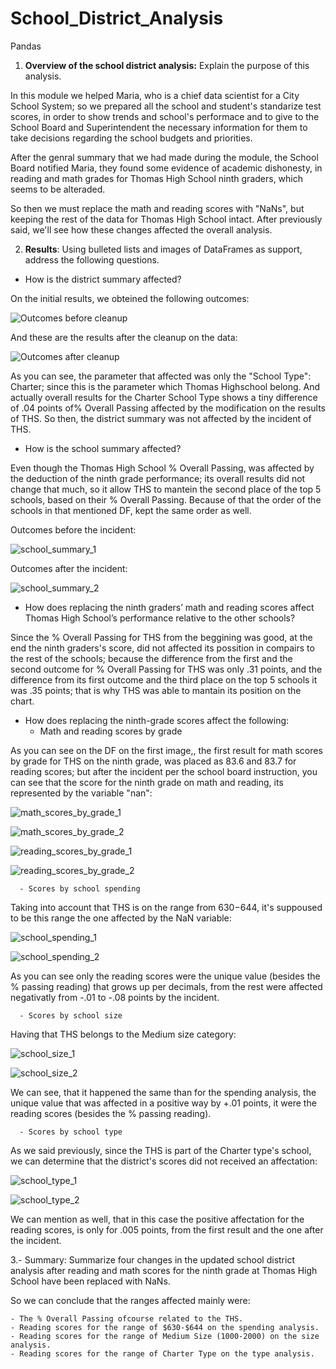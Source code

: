 # School_District_Analysis
Pandas

1. **Overview of the school district analysis:** Explain the purpose of this analysis.

In this module we helped Maria, who is a chief data scientist for a City School System; so we prepared all the school and student's standarize test scores, in order to show trends and school's performace and to give to the School Board and Superintendent the necessary information for them to take decisions regarding the school budgets and priorities.

After the genral summary that we had made during the module, the School Board notified Maria, they found some evidence of academic dishonesty, in reading and math grades for Thomas High School ninth graders, which seems to be alteraded.

So then we must replace the math and reading scores with "NaNs", but keeping the rest of the data for Thomas High School intact. After previously said, we'll see how these changes affected the overall analysis.

2. **Results**: Using bulleted lists and images of DataFrames as support, address the following questions.

  - How is the district summary affected?

On the initial results, we obteined the following outcomes:

![Outcomes before cleanup](https://user-images.githubusercontent.com/90433064/137658905-e68cd2e1-bf0c-46cd-8215-50907c16598c.png)

And these are the results after the cleanup on the data:

![Outcomes after cleanup](https://user-images.githubusercontent.com/90433064/137659002-755e4030-f946-4eba-8d44-38e8b9494c80.png)

As you can see, the parameter that affected was only the "School Type": Charter; since this is the parameter which Thomas Highschool belong. And actually overall results for the Charter School Type shows a tiny difference of .04 points of% Overall Passing affected by the modification on the results of THS. So then, the district summary was not affected by the incident of THS.

  - How is the school summary affected?

Even though the Thomas High School % Overall Passing, was affected by the deduction of the ninth grade performance; its overall results did not change that much, so it allow THS to mantein the second place of the top 5 schools, based on their % Overall Passing. Because of that  the order of the schools in that mentioned DF, kept the same order as well.

Outcomes before the incident:

![school_summary_1](https://user-images.githubusercontent.com/90433064/137666293-32871276-12e2-42de-971d-7d6753fd69ea.png)

Outcomes after the incident:

![school_summary_2](https://user-images.githubusercontent.com/90433064/137666324-970ae83f-7061-46e7-97df-02e0f2623b9f.png)

  - How does replacing the ninth graders’ math and reading scores affect Thomas High School’s performance relative to the other schools?

Since the % Overall Passing for THS from the beggining was good, at the end the ninth graders's score, did not affected its possition in compairs to the rest of the schools; because the difference from the first and the second outcome for % Overall Passing for THS was only .31 points, and the difference from its first outcome and the third place on the top 5 schools it was .35 points; that is why THS was able to mantain its position on the chart.

  - How does replacing the ninth-grade scores affect the following:
      - Math and reading scores by grade

As you can see on the DF on the first image,, the first result for math scores by grade for THS on the ninth grade, was placed as 83.6 and 83.7 for reading scores; but after the incident per the school board instruction, you can see that the score for the ninth grade on math and reading, its represented by the variable "nan":

![math_scores_by_grade_1](https://user-images.githubusercontent.com/90433064/137668728-f75e82be-bebd-484f-9d08-9f1f1e052014.png)

![math_scores_by_grade_2](https://user-images.githubusercontent.com/90433064/137668737-cc98e521-aa7a-402f-9de3-942c950a3256.png)

![reading_scores_by_grade_1](https://user-images.githubusercontent.com/90433064/137668750-d438a8c1-c48d-4daa-9cb2-9ab034e75d60.png)

![reading_scores_by_grade_2](https://user-images.githubusercontent.com/90433064/137668760-25b80a42-e4a9-465d-a2d6-0dacc58820ee.png)


      - Scores by school spending

Taking into account that THS is on the range from $630-$644, it's suppoused to be this range the one affected by the NaN variable: 

![school_spending_1](https://user-images.githubusercontent.com/90433064/137670127-917d82d1-1049-45a8-ba64-8158c9832ccb.png)

![school_spending_2](https://user-images.githubusercontent.com/90433064/137670135-2796ed4e-608a-43df-b2f1-dc0166aa8b7f.png)

As you can see only the reading scores were the unique value (besides the % passing reading) that grows up per decimals, from the rest were affected negativatly from -.01 to -.08 points by the incident.

      - Scores by school size

Having that THS belongs to the Medium size category:

![school_size_1](https://user-images.githubusercontent.com/90433064/137670144-fc1595ee-0a95-4b3b-a310-9cb50de0eb26.png)

![school_size_2](https://user-images.githubusercontent.com/90433064/137670155-c9082f16-801d-4d30-8e95-39ec486a2c3a.png)

We can see, that it happened the same than  for the spending analysis, the unique value that was affected in a positive way by +.01 points, it were the reading scores (besides the % passing reading).

      - Scores by school type
      
As we said previously, since the THS is part of the Charter type's school, we can determine that the district's scores did not received an affectation:
      
![school_type_1](https://user-images.githubusercontent.com/90433064/137670168-6e1c395a-52cb-48cc-b53c-eb6b86544c7d.png)

![school_type_2](https://user-images.githubusercontent.com/90433064/137670183-ae2f2a82-c9c2-4c93-8001-582a7ab6cd78.png)

We can mention as well, that in this case the positive affectation for the reading scores, is only for .005 points, from the first result and the one after the incident. 

3.- Summary: Summarize four changes in the updated school district analysis after reading and math scores for the ninth grade at Thomas High School have been replaced with NaNs.

So we can conclude that the ranges affected mainly were:

    - The % Overall Passing ofcourse related to the THS.
    - Reading scores for the range of $630-$644 on the spending analysis.
    - Reading scores for the range of Medium Size (1000-2000) on the size analysis.
    - Reading scores for the range of Charter Type on the type analysis.
